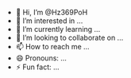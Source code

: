 - 👋 Hi, I’m @Hz369PoH
- 👀 I’m interested in ...
- 🌱 I’m currently learning ...
- 💞️ I’m looking to collaborate on ...
- 📫 How to reach me ...
- 😄 Pronouns: ...
- ⚡ Fun fact: ...

<!---
Hz369PoH/Hz369PoH is a ✨ special ✨ repository because its `README.md` (this file) appears on your GitHub profile.
You can click the Preview link to take a look at your changes.
--->
